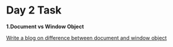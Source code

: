 
# Day 2 Task

**1.Document  vs  Window Object**

[Write a blog on difference between document and window object](https://docs.google.com/document/d/1BtmCRIx9mkGtzTnwyxsaXFbH4AX2x-TPfRWoxWD4p1k/edit?usp=sharing)

